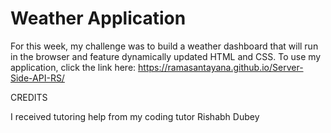 # Weather Application

For this week, my challenge was to build a weather dashboard that will run in the browser and feature dynamically updated HTML and CSS.  To use my application, click the link here:  https://ramasantayana.github.io/Server-Side-API-RS/

CREDITS

I received tutoring help from my coding tutor Rishabh Dubey 

